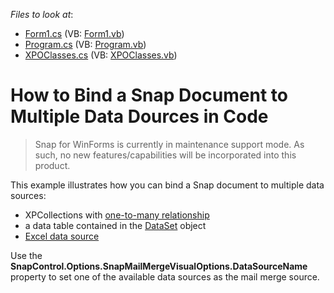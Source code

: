 <!-- default file list -->
*Files to look at*:

* [Form1.cs](./CS/MultipleDataSources/Form1.cs) (VB: [Form1.vb](./VB/MultipleDataSources/Form1.vb))
* [Program.cs](./CS/MultipleDataSources/Program.cs) (VB: [Program.vb](./VB/MultipleDataSources/Program.vb))
* [XPOClasses.cs](./CS/MultipleDataSources/XPOClasses.cs) (VB: [XPOClasses.vb](./VB/MultipleDataSources/XPOClasses.vb))
<!-- default file list end -->
# How to Bind a Snap Document to Multiple Data Dources in Code

> Snap for WinForms is currently in maintenance support mode. As such, no new features/capabilities will be incorporated into this product.

<p>This example illustrates how you can bind a Snap document to multiple data sources:</p>

* XPCollections with <a href="https://docs.devexpress.com/XPO/2257/getting-started/tutorial-2-relations-one-to-many?v=19.2">one-to-many relationship</a>
* a data table contained in the <a href="https://docs.microsoft.com/en-US/dotnet/api/system.data.dataset">DataSet</a> object
* <a href="https://docs.devexpress.com/WindowsForms/115529/common-features/data-binding/binding-to-excel-data-sources">Excel data source</a>
 
<p>Use the <strong>SnapControl.Options.SnapMailMergeVisualOptions.DataSourceName</strong> property to set one of the available data sources as the mail merge source.</p>
